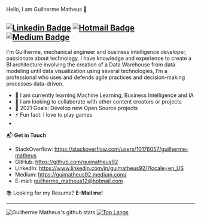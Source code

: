 Hello, I am Guilherme Matheus 👋

[![Linkedin Badge](https://img.shields.io/badge/-guimatheus92-blue?style=flat-square&logo=Linkedin&logoColor=white&link=https://www.linkedin.com/in/guimatheus92/?locale=en_US)](https://www.linkedin.com/in/guimatheus92/?locale=en_US) [![Hotmail Badge](https://img.shields.io/badge/-guilherme_matheus12@hotmail.com-0078D4?style=flat-square&logo=microsoft-outlook&logoColor=white&link=mailto:guilherme_matheus12@hotmail.com)](mailto:guilherme_matheus12@hotmail.com) [![Medium Badge](https://img.shields.io/badge/guimatheus92-12100E?style=flat&logo=medium&logoColor=white&link=mailto:guilherme_matheus12@hotmail.com)](mailto:guilherme_matheus12@hotmail.com)
------------

I'm Guilherme, mechanical engineer and business intelligence developer, passionate about technology, I have knowledge and experience to create a BI architecture involving the creation of a Data Warehouse from data modeling until data visualization using several technologies, I’m a professional who uses and defends agile practices and decision-making processes data-driven.


- 🌱 I am currently learning Machine Learning, Business Intelligence and IA
- 👯 I am looking to collaborate with other content creators or projects
- 🥅 2021 Goals: Develop new Open Source projects
- ⚡ Fun fact: I love to play games
- 

📬 **Get in Touch**
- StackOverflow: https://stackoverflow.com/users/10176057/guilherme-matheus
- GitHub: https://github.com/guimatheus92
- LinkedIn: https://www.linkedin.com/in/guimatheus92/?locale=en_US
- Medium: https://guimatheus92.medium.com/
- E-mail: guilherme_matheus12@hotmail.com

📚 Looking for my Resume? **E-Mail me!**

------------

![Guilherme Matheus's github stats](https://github-readme-stats.vercel.app/api?username=guimatheus92&show_icons=true&hide_border=true)
[![Top Langs](https://github-readme-stats.vercel.app/api/top-langs/?username=guimatheus92&layout=compact)](https://github.com/guimatheus92/github-readme-stats)
